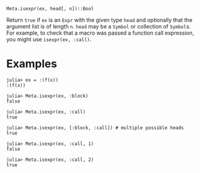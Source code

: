 ```
Meta.isexpr(ex, head[, n])::Bool
```

Return `true` if `ex` is an `Expr` with the given type `head` and optionally that the argument list is of length `n`. `head` may be a `Symbol` or collection of `Symbol`s. For example, to check that a macro was passed a function call expression, you might use `isexpr(ex, :call)`.

# Examples

```jldoctest
julia> ex = :(f(x))
:(f(x))

julia> Meta.isexpr(ex, :block)
false

julia> Meta.isexpr(ex, :call)
true

julia> Meta.isexpr(ex, [:block, :call]) # multiple possible heads
true

julia> Meta.isexpr(ex, :call, 1)
false

julia> Meta.isexpr(ex, :call, 2)
true
```
